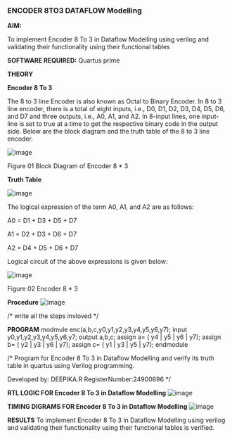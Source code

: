 ### ENCODER 8TO3 DATAFLOW Modelling

**AIM:**

To implement  Encoder 8 To 3 in Dataflow Modelling using verilog and validating their functionality using their functional tables

**SOFTWARE REQUIRED:** Quartus prime

**THEORY**

**Encoder 8 To 3**

The 8 to 3 line Encoder is also known as Octal to Binary Encoder. In 8 to 3 line encoder, there is a total of eight inputs, i.e., D0, D1, D2, D3, D4, D5, D6, and D7 and three outputs, i.e., A0, A1, and A2. In 8-input lines, one input-line is set to true at a time to get the respective binary code in the output side. Below are the block diagram and the truth table of the 8 to 3 line encoder.

![image](https://github.com/naavaneetha/ENCODER8TO3DATAFLOW/assets/154305477/0bc242c1-eb9e-4c47-afe5-30428470efc3)

Figure 01  Block Diagram of Encoder 8 * 3

**Truth Table**

![image](https://github.com/naavaneetha/ENCODER8TO3DATAFLOW/assets/154305477/35496b14-ae6e-4cd1-9abd-d6736b576575)

The logical expression of the term A0, A1, and A2 are as follows:

A0 = D1 + D3 + D5 + D7

A1 = D2 + D3 + D6 + D7

A2 = D4 + D5 + D6 + D7

Logical circuit of the above expressions is given below:

![image](https://github.com/naavaneetha/ENCODER8TO3DATAFLOW/assets/154305477/95acaee6-c873-4c75-89eb-ef09fb158053)

Figure 02  Encoder 8 * 3

**Procedure**
![image](https://github.com/user-attachments/assets/c232b598-cab5-4865-94e3-0c4ceb8723c3)

/* write all the steps invloved */

**PROGRAM**
modmule enc(a,b,c,y0,y1,y2,y3,y4,y5,y6,y7);
input y0,y1,y2,y3,y4,y5,y6,y7;
output a,b,c;
assign a= ( y4 | y5 | y6 | y7);
assign b= ( y2 | y3 | y6 | y7);
assign c= ( y1 | y3 | y5 | y7);
endmodule

/* Program for Encoder 8 To 3 in Dataflow Modelling and verify its truth table in quartus using Verilog programming. 

Developed by: DEEPIKA.R
RegisterNumber:24900696
*/

**RTL LOGIC FOR Encoder 8 To 3 in Dataflow Modelling**
![image](https://github.com/user-attachments/assets/40a0bdc0-e0f7-47e0-870b-0a3dd1e06976)

**TIMING DIGRAMS FOR Encoder 8 To 3 in Dataflow Modelling**
![image](https://github.com/user-attachments/assets/da0611f1-fe89-44f9-adef-224d8be03f9e)

**RESULTS**
To implement  Encoder 8 To 3 in Dataflow Modelling using verilog and validating their functionality using their functional tables is verified.



